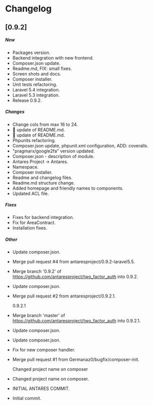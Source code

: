 # Changelog


## [0.9.2]

##### New

* Packages version. 
* Backend integration with new frontend. 
* Composer.json update. 
* Readme.md, FIX: small fixes. 
* Screen shots and docs. 
* Composer installer. 
* Unit tests refactoring. 
* Laravel 5.4 integration. 
* Laravel 5.3 integration. 
* Release 0.9.2. 

##### Changes

* Change cols from max 16 to 24. 
* :book: update of README.md. 
* :book: update of README.md. 
* Phpunits refactoring. 
* Composer.json update, phpunit.xml configuration, ADD: coveralls. 
* "pragmarx/google2fa" version updated. 
* Composer.json - description of module. 
* Antares Project -> Antares. 
* Namespace. 
* Composer installer. 
* Readme and changelog files. 
* Readme.md structure change. 
* Added homepage and friendly names to components. 
* Updated ACL file. 

##### Fixes

* Fixes for backend integration. 
* Fix for AreaContract. 
* Installation fixes. 

##### Other

* Update composer.json. 
* Merge pull request #4 from antaresproject/0.9.2-laravel5.5. 
* Merge branch '0.9.2' of https://github.com/antaresproject/two_factor_auth into 0.9.2. 
* Update composer.json. 
* Merge pull request #2 from antaresproject/0.9.2.1. 

  0.9.2.1

* Merge branch 'master' of https://github.com/antaresproject/two_factor_auth into 0.9.2.1. 
* Update composer.json. 
* Update composer.json. 
* Fix for new composer handler. 
* Merge pull request #1 from Germanaz0/bugfix/composer-init. 

  Changed project name on composer

* Changed project name on composer. 
* INITIAL ANTARES COMMIT. 
* Initial commit. 

